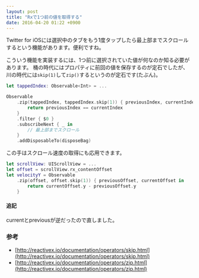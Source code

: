 ```yaml
---
layout: post
title: "Rxで1つ前の値を取得する"
date: 2016-04-20 01:22 +0900
---
```


Twitter for iOSには選択中のタブをもう1度タップしたら最上部までスクロールするという機能があります。便利ですね。

こういう機能を実装するには、1つ前に選択されていた値が何なのか知る必要があります。
桶の時代にはプロパティに前回の値を保存するのが定石でしたが、川の時代には`skip(1)`して`zip()`するというのが定石です(たぶん)。

```swift
let tappedIndex: Observable<Int> = ...

Observable
    .zip(tappedIndex, tappedIndex.skip(1)) { previousIndex, currentIndex in
        return previousIndex == currentIndex
    }
    .filter { $0 }
    .subscribeNext { _ in
        // 最上部までスクロール
    }
    .addDisposableTo(disposeBag)
```

この手はスクロール速度の取得にも応用できます。

```swift
let scrollView: UIScrollView = ...
let offset = scrollView.rx_contentOffset
let velocityY = Observable
    .zip(offset, offset.skip(1)) { previousOffset, currentOffset in
        return currentOffset.y - previousOffset.y 
    }
```

#### 追記

currentとpreviousが逆だったので直しました。

### 参考

- [http://reactivex.io/documentation/operators/skip.html](http://reactivex.io/documentation/operators/skip.html)
- [http://reactivex.io/documentation/operators/zip.html](http://reactivex.io/documentation/operators/zip.html)


